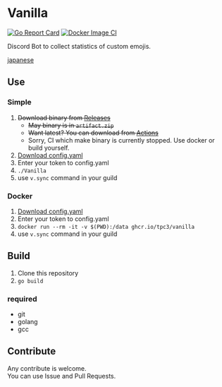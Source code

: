 # Vanilla
[![Go Report Card](https://goreportcard.com/badge/github.com/tpc3/vanilla)](https://goreportcard.com/report/github.com/tpc3/vanilla)
[![Docker Image CI](https://github.com/tpc3/Vanilla/actions/workflows/docker-image.yml/badge.svg)](https://github.com/tpc3/Vanilla/actions/workflows/docker-image.yml)
<!-- [![Go](https://github.com/tpc3/Vanilla/actions/workflows/go.yml/badge.svg)](https://github.com/tpc3/Vanilla/actions/workflows/go.yml) -->

Discord Bot to collect statistics of custom emojis.

[japanese](https://github.com/tpc3/Vanilla/README-ja.md)

## Use
### Simple
1. ~~Download binary from [Releases](https://github.com/tpc3/Vanilla/releases)~~
    - ~~May binary is in `artifact.zip`~~
    - ~~Want latest? You can download from [Actions](https://github.com/tpc3/Vanilla/actions/workflows/go.yml)~~
    - Sorry, CI which make binary is currently stopped. Use docker or build yourself.
1. [Download config.yaml](https://raw.githubusercontent.com/tpc3/Vanilla/master/config.yaml)
1. Enter your token to config.yaml
1. `./Vanilla`
1. use `v.sync` command in your guild

### Docker
1. [Download config.yaml](https://raw.githubusercontent.com/tpc3/Vanilla/master/config.yaml)
1. Enter your token to config.yaml
1. `docker run --rm -it -v $(PWD):/data ghcr.io/tpc3/vanilla`
1. use `v.sync` command in your guild

## Build
1. Clone this repository
1. `go build`
### required
- git
- golang
- gcc

## Contribute
Any contribute is welcome.  
You can use Issue and Pull Requests.  
